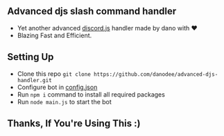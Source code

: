 ## Advanced djs slash command handler
- Yet another advanced [discord.js](https://discord.js.org/) handler made by dano with ❤️<br>
- Blazing Fast and Efficient.

## Setting Up

- Clone this repo `git clone https://github.com/danodee/advanced-djs-handler.git`
- Configure bot in [config.json](https://github.com/danodee/advanced-djs-handler/blob/main/src/config/config.json)
- Run `npm i` command to install all required packages
- Run `node main.js` to start the bot

## Thanks, If You're Using This :)
